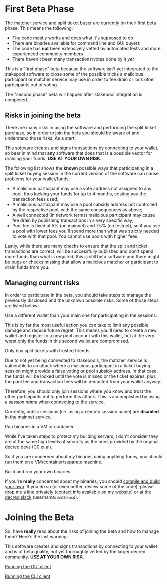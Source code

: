 # First Beta Phase

The matcher service and split ticket buyer are currently on their first beta phase. This means the following:

- The code mostly works and does what it's supposed to do
- There are binaries available for command line and GUI buyers
- The code has **not** been extensively vetted by automated tests and more experienced community members
- There haven't been many transactions/votes done by it *yet*

This is a "first phase" beta because the software isn't yet integrated to the stakepool software to close some of the possible tricks a malicious participant or matcher service may use in order to fee drain or lock other participants out of voting.

The "second phase" beta will happen after stakepool integration is completed.

## Risks in joining the beta

There are many risks in using the software and performing the split ticket purchase, so in order to join the beta you should be aware of and understand those risks. As a start:

  This software creates and signs transactions by connecting to your wallet, so bear in mind that **any** software that does that is a possible vector for draining your funds. **USE AT YOUR OWN RISK**.

The following list shows the **known** possible ways that participating in a split ticket buying session in the current version of the software can cause problems for your wallet/funds:

- A malicious participant may use a vote address not assigned to any pool, thus locking your funds for up to 4 months, costing you the transaction fees used;
- A malicious participant may use a pool subsidy address not controlled by the respective pool, with the same consequences as above;
- A well connected (in network terms) malicious participant may cause fee drain by publishing transactions in a very specific way;
- Pool fee is fixed at 5% (on mainnet) and 7.5% (on testnet), so if you use a pool with lower fees you'll spend more than what was strictly needed to vote with that pool. You cannot use pools with higher fees.

Lastly, while there are many checks to ensure that the split and ticket transactions are correct, will be successfully published and don't spend more funds than what is required, this is still beta software and there might be bugs or checks missing that allow a malicious matcher or participant to drain funds from you.

## Managing current risks

In order to participate in the beta, you should take steps to manage the previously disclosed and the unknown possible risks. Some of those steps are listed below:

  Use a different wallet than your main one for participating in the sessions.

This is by far the most useful action you can take to limit any possible damage and reduce future regret. This means you'll need to create a new wallet and register to a new pool account with this wallet, but at the very worst only the funds in this second wallet are compromised.

  Only buy split tickets with trusted friends.

Due to not yet being connected to stakepools, the matcher service is vulnerable to an attack where a malicious participant in a ticket buying session might provide a false voting or pool subsidy address. In that case, the funds will be locked until the vote is missed or the ticket expires, plus the pool fee and transaction fees will be deducted from your wallet anyway.

Therefore, you should only join sessions where you know and trust the other participants not to perform this attack. This is accomplished by using a *session name* when connecting to the service.

Currently, public sessions (i.e. using an empty session name) are **disabled** in the mainnet service.

  Run binaries in a VM or container.

While I've taken steps to protect my building servers, I don't consider they are at the same high levels of security as the ones provided by the original decred devs (C0 et al).

So if you are concerned about my binaries doing anything funny, you should run them on a VM/container/separate machine.

  Build and run your own binaries.

If you're **really** concerned about my binaries, you should [compile and build your own](building.md). If you do so (or even better, review some of the code), please drop me a line privately ([contact info available on my website](https://matheusd.com)) or at the [decred slack](https://slack.decred.org) (username: `matheusd`).

# Joining the Beta

So, have **really** read about the risks of joining the beta and how to manage them? Here's the last warning:

  This software creates and signs transactions by connecting to your wallet and is of beta quality, not yet thoroughly vetted by the larger decred community. **USE AT YOUR OWN RISK**.

[Running the GUI client](client-gui.md)

[Running the CLI client](client-cli.md)
